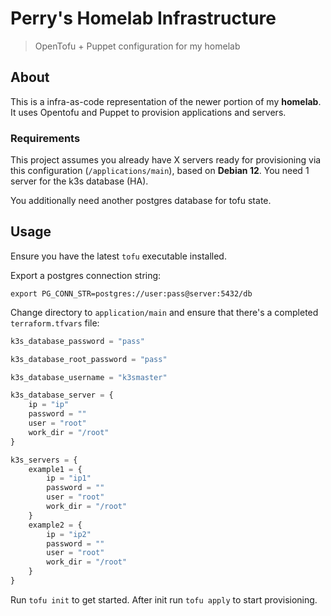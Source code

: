 # Perry's Homelab Infrastructure

> OpenTofu + Puppet configuration for my homelab

## About

This is a infra-as-code representation of the newer portion of my **homelab**. It uses Opentofu and Puppet to provision applications and servers.

### Requirements

This project assumes you already have X servers ready for provisioning via this configuration (`/applications/main`), based on **Debian 12**. You need 1 server for the k3s database (HA).

You additionally need another postgres database for tofu state.

## Usage

Ensure you have the latest `tofu` executable installed.

Export a postgres connection string:

```shell
export PG_CONN_STR=postgres://user:pass@server:5432/db
```

Change directory to `application/main` and ensure that there's a completed `terraform.tfvars` file:

```terraform
k3s_database_password = "pass"

k3s_database_root_password = "pass"

k3s_database_username = "k3smaster"

k3s_database_server = {
    ip = "ip"
    password = ""
    user = "root"
    work_dir = "/root"
}

k3s_servers = {
    example1 = {
        ip = "ip1"
        password = ""
        user = "root"
        work_dir = "/root"
    }
    example2 = {
        ip = "ip2"
        password = ""
        user = "root"
        work_dir = "/root"
    }
}
```

Run `tofu init` to get started. After init run `tofu apply` to start provisioning.
